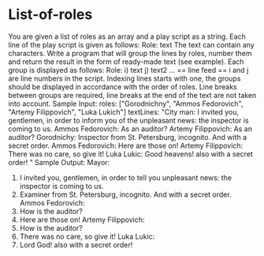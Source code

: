 # List-of-roles
You are given a list of roles as an array and a play script as a string.
Each line of the play script is given as follows: Role: text
The text can contain any characters.
Write a program that will group the lines by roles, number them and return the result in the form of ready-made text (see example). Each group is displayed as follows:
Role:
i) text
j) text2
...
== line feed ==
i and j are line numbers in the script. Indexing lines starts with one, the groups should be displayed in accordance with the order of roles. Line breaks between groups are required, line breaks at the end of the text are not taken into account.
Sample Input:
roles:
["Gorodnichny", "Ammos Fedorovich",
                "Artemy Filippovich", "Luka Lukich"]
textLines:
"City man: I invited you, gentlemen, in order to inform you of the unpleasant news: the inspector is coming to us.
                Ammos Fedorovich: As an auditor?
                Artemy Filippovich: As an auditor?
                Gorodnichy: Inspector from St. Petersburg, incognito. And with a secret order.
                Ammos Fedorovich: Here are those on!
                Artemy Filippovich: There was no care, so give it!
                Luka Lukic: Good heavens! also with a secret order! "
Sample Output:
Mayor:
1) I invited you, gentlemen, in order to tell you unpleasant news: the inspector is coming to us.
4) Examiner from St. Petersburg, incognito. And with a secret order.
 Ammos Fedorovich:
2) How is the auditor?
5) Here are those on!
Artemy Filippovich:
3) How is the auditor?
6) There was no care, so give it!
Luka Lukic:
 7) Lord God! also with a secret order!
